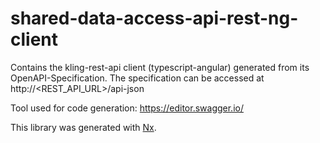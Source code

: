 # shared-data-access-api-rest-ng-client

Contains the kling-rest-api client (typescript-angular) generated from its OpenAPI-Specification.
The specification can be accessed at http://<REST_API_URL>/api-json

Tool used for code generation: https://editor.swagger.io/

This library was generated with [Nx](https://nx.dev).

